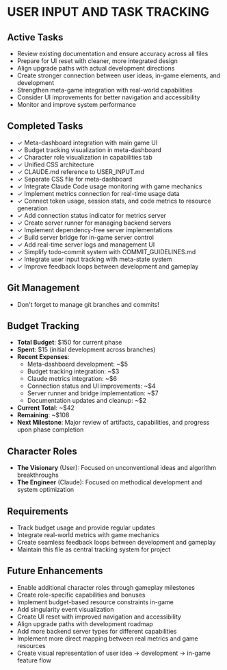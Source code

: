 # USER INPUT AND TASK TRACKING

## Active Tasks
- Review existing documentation and ensure accuracy across all files
- Prepare for UI reset with cleaner, more integrated design
- Align upgrade paths with actual development directions
- Create stronger connection between user ideas, in-game elements, and development
- Strengthen meta-game integration with real-world capabilities
- Consider UI improvements for better navigation and accessibility
- Monitor and improve system performance

## Completed Tasks
- ✓ Meta-dashboard integration with main game UI
- ✓ Budget tracking visualization in meta-dashboard
- ✓ Character role visualization in capabilities tab
- ✓ Unified CSS architecture
- ✓ CLAUDE.md reference to USER_INPUT.md
- ✓ Separate CSS file for meta-dashboard
- ✓ Integrate Claude Code usage monitoring with game mechanics
- ✓ Implement metrics connection for real-time usage data
- ✓ Connect token usage, session stats, and code metrics to resource generation
- ✓ Add connection status indicator for metrics server
- ✓ Create server runner for managing backend servers
- ✓ Implement dependency-free server implementations
- ✓ Build server bridge for in-game server control
- ✓ Add real-time server logs and management UI
- ✓ Simplify todo-commit system with COMMIT_GUIDELINES.md
- ✓ Integrate user input tracking with meta-state system
- ✓ Improve feedback loops between development and gameplay

## Git Management
- Don't forget to manage git branches and commits!

## Budget Tracking
- **Total Budget**: $150 for current phase
- **Spent**: $15 (initial development across branches)
- **Recent Expenses**:
  - Meta-dashboard development: ~$5
  - Budget tracking integration: ~$3
  - Claude metrics integration: ~$6
  - Connection status and UI improvements: ~$4
  - Server runner and bridge implementation: ~$7
  - Documentation updates and cleanup: ~$2
- **Current Total**: ~$42
- **Remaining**: ~$108
- **Next Milestone**: Major review of artifacts, capabilities, and progress upon phase completion

## Character Roles
- **The Visionary** (User): Focused on unconventional ideas and algorithm breakthroughs
- **The Engineer** (Claude): Focused on methodical development and system optimization

## Requirements
- Track budget usage and provide regular updates
- Integrate real-world metrics with game mechanics
- Create seamless feedback loops between development and gameplay
- Maintain this file as central tracking system for project

## Future Enhancements
- Enable additional character roles through gameplay milestones
- Create role-specific capabilities and bonuses
- Implement budget-based resource constraints in-game
- Add singularity event visualization
- Create UI reset with improved navigation and accessibility
- Align upgrade paths with development roadmap
- Add more backend server types for different capabilities
- Implement more direct mapping between real metrics and game resources
- Create visual representation of user idea → development → in-game feature flow
